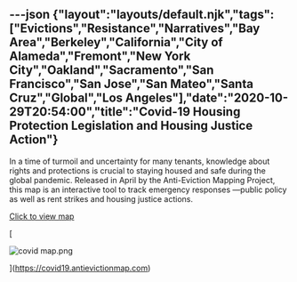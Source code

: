 ---json
{"layout":"layouts/default.njk","tags":["Evictions","Resistance","Narratives","Bay Area","Berkeley","California","City of Alameda","Fremont","New York City","Oakland","Sacramento","San Francisco","San Jose","San Mateo","Santa Cruz","Global","Los Angeles"],"date":"2020-10-29T20:54:00","title":"Covid-19 Housing Protection Legislation and Housing Justice Action"}
---

In a time of turmoil and uncertainty for many tenants, knowledge about rights and protections is crucial to staying housed and safe during the global pandemic. Released in April by the Anti-Eviction Mapping Project, this map is an interactive tool to track emergency responses —public policy as well as rent strikes and housing justice actions.

[Click to view map](https://covid19.antievictionmap.com/#close)

[

![covid map.png](https://images.squarespace-cdn.com/content/v1/52b7d7a6e4b0b3e376ac8ea2/1596556150290-EX66KTNJD9MQFM9LD8OS/ke17ZwdGBToddI8pDm48kHbi_bUMNwsOvus9YXED42F7gQa3H78H3Y0txjaiv_0fDoOvxcdMmMKkDsyUqMSsMWxHk725yiiHCCLfrh8O1z5QPOohDIaIeljMHgDF5CVlOqpeNLcJ80NK65_fV7S1UboO3H2-C8pCtXa9sqjJ9qDUlYkSlCM9WrAKmiwevSZmm7cT0R_dexc_UL_zbpz6JQ/covid+map.png)

](https://covid19.antievictionmap.com)